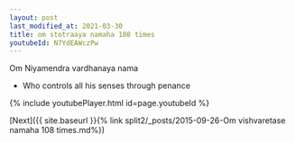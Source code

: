 ```yaml
---
layout: post
last_modified_at: 2021-03-30
title: om stotraaya namaha 108 times
youtubeId: N7YdEAWczPw
---
```

 
 
Om Niyamendra vardhanaya nama 
 
 -  Who controls all his senses through penance 
 
  
 
  
 
 
 
 
 
 


{% include youtubePlayer.html id=page.youtubeId %}
 
[Next]({{ site.baseurl }}{% link  split2/_posts/2015-09-26-Om vishvaretase namaha 108 times.md%})
 

